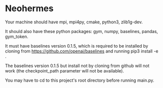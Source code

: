 # Neohermes

Your machine should have mpi, mpi4py, cmake, python3, zlib1g-dev.

It should also have these python packages: gym, numpy, baselines, pandas, gym_token.

It must have baselines version 0.1.5, which is required to be installed by cloning from https://github.com/openai/baselines and running pip3 install -e .

The baselines version 0.1.5 but install not by cloning from github will not work (the checkpoint_path parameter will not be available).

You may have to cd to this project's root directory before running main.py.
